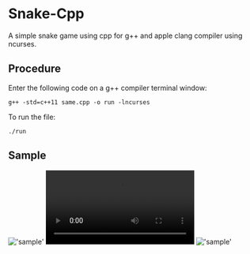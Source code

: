 # Snake-Cpp
A simple snake game using cpp for g++ and apple clang compiler using ncurses.

## Procedure
Enter the following code on a g++ compiler terminal window:<br/>
```
g++ -std=c++11 same.cpp -o run -lncurses
```

To run the file:<br/>
```
./run
```

## Sample
!['sample'](https://github.com/iamakkar/Snake-Cpp/blob/master/welcome.png)
!['sample'](https://github.com/iamakkar/Snake-Cpp/blob/master/snake.mov)
!['sample'](https://github.com/iamakkar/Snake-Cpp/blob/master/over.png)
